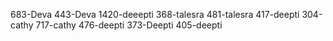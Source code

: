 
683-Deva
443-Deva
1420-deeepti
368-talesra
481-talesra
417-deepti
304-cathy 
717-cathy 
476-deepti
373-Deepti
405-deepti
